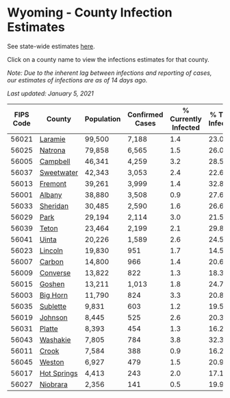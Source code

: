# Wyoming - County Infection Estimates

See state-wide estimates [here](/infections/us-wy).

Click on a county name to view the infections estimates for that county.

*Note: Due to the inherent lag between infections and reporting of cases, our estimates of infections are as of 14 days ago.*

*Last updated: January 5, 2021*

|   FIPS Code |                     County |   Population |   Confirmed Cases |   % Currently Infected |   % Total Infected |
|-------------|----------------------------|--------------|-------------------|------------------------|--------------------|
|       56021 |         [Laramie](laramie) |       99,500 |             7,188 |                    1.4 |               23.0 |
|       56025 |         [Natrona](natrona) |       79,858 |             6,565 |                    1.5 |               26.0 |
|       56005 |       [Campbell](campbell) |       46,341 |             4,259 |                    3.2 |               28.5 |
|       56037 |   [Sweetwater](sweetwater) |       42,343 |             3,053 |                    2.4 |               22.6 |
|       56013 |         [Fremont](fremont) |       39,261 |             3,999 |                    1.4 |               32.8 |
|       56001 |           [Albany](albany) |       38,880 |             3,508 |                    0.9 |               27.6 |
|       56033 |       [Sheridan](sheridan) |       30,485 |             2,590 |                    1.6 |               26.6 |
|       56029 |               [Park](park) |       29,194 |             2,114 |                    3.0 |               21.5 |
|       56039 |             [Teton](teton) |       23,464 |             2,199 |                    2.1 |               29.8 |
|       56041 |             [Uinta](uinta) |       20,226 |             1,589 |                    2.6 |               24.5 |
|       56023 |         [Lincoln](lincoln) |       19,830 |               951 |                    1.7 |               14.5 |
|       56007 |           [Carbon](carbon) |       14,800 |               966 |                    1.4 |               20.6 |
|       56009 |       [Converse](converse) |       13,822 |               822 |                    1.3 |               18.3 |
|       56015 |           [Goshen](goshen) |       13,211 |             1,013 |                    1.8 |               24.7 |
|       56003 |       [Big Horn](big-horn) |       11,790 |               824 |                    3.3 |               20.8 |
|       56035 |       [Sublette](sublette) |        9,831 |               603 |                    1.2 |               19.5 |
|       56019 |         [Johnson](johnson) |        8,445 |               525 |                    2.6 |               20.3 |
|       56031 |           [Platte](platte) |        8,393 |               454 |                    1.3 |               16.2 |
|       56043 |       [Washakie](washakie) |        7,805 |               784 |                    3.8 |               32.3 |
|       56011 |             [Crook](crook) |        7,584 |               388 |                    0.9 |               16.2 |
|       56045 |           [Weston](weston) |        6,927 |               479 |                    1.5 |               20.9 |
|       56017 | [Hot Springs](hot-springs) |        4,413 |               243 |                    2.0 |               17.1 |
|       56027 |       [Niobrara](niobrara) |        2,356 |               141 |                    0.5 |               19.9 |